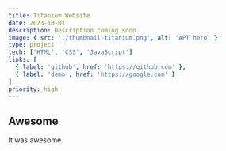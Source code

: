 ```yaml
---
title: Titanium Website
date: 2023-10-01
description: Description coming soon.
image: { src: './thumbnail-titanium.png', alt: 'APT hero' }
type: project
tech: ['HTML', 'CSS', 'JavaScript']
links: [
  { label: 'github', href: 'https://github.com' },
  { label: 'demo', href: 'https://google.com' }
]
priority: high
---
```


## Awesome

It was awesome.